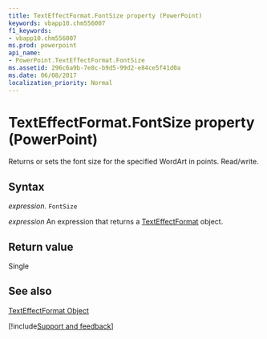```yaml
---
title: TextEffectFormat.FontSize property (PowerPoint)
keywords: vbapp10.chm556007
f1_keywords:
- vbapp10.chm556007
ms.prod: powerpoint
api_name:
- PowerPoint.TextEffectFormat.FontSize
ms.assetid: 296c6a9b-7e8c-b9d5-99d2-e84ce5f41d0a
ms.date: 06/08/2017
localization_priority: Normal
---
```



# TextEffectFormat.FontSize property (PowerPoint)

Returns or sets the font size for the specified WordArt in points. Read/write.


## Syntax

_expression_. `FontSize`

 _expression_ An expression that returns a [TextEffectFormat](PowerPoint.TextEffectFormat.md) object.


## Return value

Single


## See also


[TextEffectFormat Object](PowerPoint.TextEffectFormat.md)

[!include[Support and feedback](~/includes/feedback-boilerplate.md)]